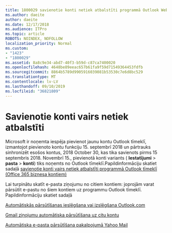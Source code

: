 ```yaml
---
title: 1800029 savienotie konti netiek atbalstīti programmā Outlook Web
ms.author: daeite
author: daeite
ms.date: 12/17/2018
ms.audience: ITPro
ms.topic: article
ROBOTS: NOINDEX, NOFOLLOW
localization_priority: Normal
ms.custom:
- "1423"
- "1800029"
ms.assetid: 8a8c9e34-abd7-40f3-b59d-c87ca7400020
ms.openlocfilehash: 4648be89eeac657b61fa9f59d71549364453fdfb
ms.sourcegitcommit: 8864b5789d9905916039081b53530c7e6d8bc529
ms.translationtype: MT
ms.contentlocale: lv-LV
ms.lasthandoff: 09/10/2019
ms.locfileid: "36821809"
---
```

# <a name="connected-accounts-are-no-longer-supported"></a>Savienotie konti vairs netiek atbalstīti

Microsoft ir noņemta iespēja pievienot jaunu kontu Outlook tīmeklī, izmantojot pievienoto kontu funkciju 15. septembrī 2018 un pārtrauks sinhronizēt esošos kontus, 2018 October 30, kas tika savienots pirms 15 septembris 2018. Novembrī 15., pievienotā konti variants ( **Iestatījumi** \> **pasta** \> **konti**) tiks noņemts no Outlook tīmeklī.Papildinformāciju skatiet sadaļā [savienotie konti vairs netiek atbalstīti programmā Outlook tīmeklī (Office 365 biznesa kontiem)](https://support.office.com/article/Connected-accounts-is-no-longer-supported-in-Outlook-on-the-web-Office-365-for-business-accounts-5cc526bf-e928-4a99-8b9f-5e089df7d887)
  
Lai turpinātu skatīt e-pasta ziņojumu no citiem kontiem: joprojām varat pārsūtīt e-pastu no šiem kontiem uz programmu Outlook tīmeklī. Papildinformāciju skatiet sadaļā
  
[Automātiskās pārsūtīšanas ieslēgšana vai izslēgšana Outlook.com](https://go.microsoft.com/fwlink/?linkid=2038346)
  
[Gmail ziņojumu automātiska pārsūtīšana uz citu kontu](https://aka.ms/forward-gmail-messages)
  
[Automātiska e-pasta pārsūtīšana pakalpojumā Yahoo Mail](https://aka.ms/yahoo-email-forwarding)
  
